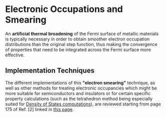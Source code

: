 # Electronic Occupations and Smearing

An **artificial thermal broadening** of the Fermi surface of metallic materials is typically necessary in order to obtain smoother electron occupation distributions than the original step function,  thus making the convergence of properties that need to be integrated across the Fermi surface more effective. 

## Implementation Techniques

The different implementations of this **"electron smearing"** technique, as well as other methods for treating electronic occupancies which might be more suitable for semiconductors and insulators or for certain specific property calculations (such as the tetrahedron method being especially suited for [Density of States computations](../../../tutorials/dft/electronic/density-of-states.md)), are reviewed starting from page 175 of Ref. [2] linked in [this page](../../../software-directory/modeling/vasp/overview.md).
